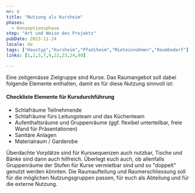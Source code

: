 ```yaml
---
nr: 6
title: "Nutzung als Kursheim"
phases:
  - Konzeptionsphase
step: "Art und Weise des Projekts"
pubDate: 2023-11-24
locale: de
tags: ["Haustyp","Kursheim","Pfadiheim","Mieteinnahmen","Raumbedarf"]
links: [1,2,3,7,9,22,23,24,40]

---
```


Eine zeitgemässe Zielgruppe sind Kurse. Das Raumangebot soll dabei folgende Elemente enthalten, damit es für diese Nutzung sinnvoll ist:

#### Checkliste Elemente für Kursdurchführung

- Schlafräume Teilnehmende
- Schlafräume fürs Leitungsteam und das Küchenteam
- Aufenthaltsräume und Gruppenräume (ggf. flexibel unterteilbar, freie Wand für Präsentationen)
- Sanitäre Anlagen
- Materialraum / Garderobe

Überdachte Vorplätze sind für Kurssequenzen auch nutzbar, Tische und Bänke sind dann auch hilfreich. Überlegt euch auch, ob allenfalls Gruppenräume der Stufen für Kurse vermietbar sind und so "doppelt" genutzt werden könnten. Die Raumaufteilung und Raumerschliessung soll für die möglichen Nutzungsgruppen passen, für euch als Abteilung und für die externe Nutzung.
